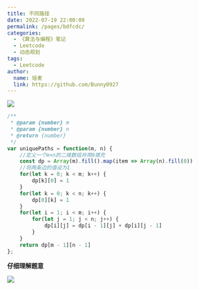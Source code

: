 ```yaml
---
title: 不同路径
date: 2022-07-19 22:00:09
permalink: /pages/bdfcdc/
categories:
  - 《算法与编程》笔记
  - Leetcode
  - 动态规划
tags:
  - Leetcode
author:
  name: 瑶麦
  link: https://github.com/Bunny0927
---
```

![](https://cdn.jsdelivr.net/gh/liuzw-cyy/images/img/不同路径.png)
```js
/**
 * @param {number} m
 * @param {number} n
 * @return {number}
 */
var uniquePaths = function(m, n) {
    //定义一个m×n的二维数组并用0填充
    const dp = Array(m).fill().map(item => Array(n).fill(0))
    //将两条边的值设为1
    for(let k = 0; k < m; k++) {
        dp[k][0] = 1
    }
    for(let k = 0; k < n; k++) {
        dp[0][k] = 1
    }
    for(let i = 1; i < m; i++) {
        for(let j = 1; j < n; j++) {
            dp[i][j] = dp[i - 1][j] + dp[i][j - 1]
        }
    }
    return dp[m - 1][n - 1]
};
```
**仔细理解题意**

![](https://cdn.jsdelivr.net/gh/liuzw-cyy/images/img/不同路径题解.png)
